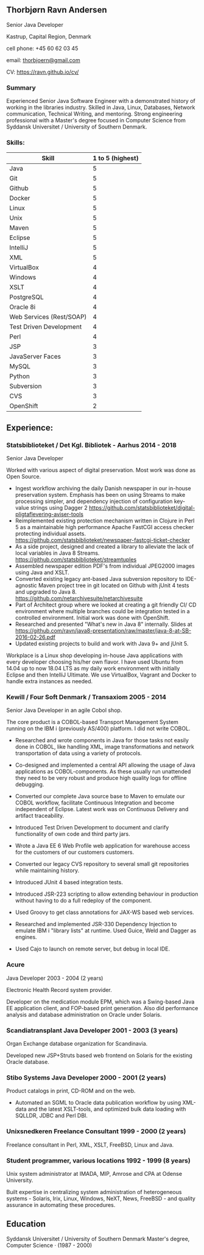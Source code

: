 
## Thorbjørn Ravn Andersen

Senior Java Developer

Kastrup, Capital Region, Denmark

cell phone: +45 60 62 03 45

email: <thorbjoern@gmail.com>

CV: <https://ravn.github.io/cv/>


### Summary

Experienced Senior Java Software Engineer with a demonstrated history of working in the libraries industry. Skilled in Java, Linux, Databases, Network communication, Technical Writing, and mentoring. Strong engineering professional with a Master's degree focused in Computer Science from Syddansk Universitet / University of Southern Denmark.

### Skills:

Skill | 1 to 5 (highest)
--- | ---
Java    |  5
Git | 5
Github | 5
Docker  | 5
Linux   | 5
Unix     | 5
Maven | 5
Eclipse | 5
IntelliJ  | 5
XML | 5
VirtualBox | 4
Windows | 4
XSLT    | 4
PostgreSQL     | 4
Oracle 8i     | 4
Web Services (Rest/SOAP)    | 4
Test Driven Development     | 4
Perl | 4
JSP | 3
JavaServer Faces | 3
MySQL     | 3
Python | 3
Subversion | 3
CVS | 3
OpenShift | 2


## Experience:


### Statsbiblioteket / Det Kgl. Bibliotek - Aarhus 2014 - 2018 

Senior Java Developer

Worked with various aspect of digital preservation.  Most work was done as Open Source.

* Ingest workflow archiving the daily Danish newspaper in our in-house preservation system. Emphasis has been on using Streams to make processing simpler, and dependency injection of configuration key-value strings using Dagger 2 <https://github.com/statsbiblioteket/digital-pligtaflevering-aviser-tools>
* Reimplemented existing protection mechanism written in Clojure in Perl 5 as a maintainable high performance Apache FastCGI access checker protecting individual assets. <https://github.com/statsbiblioteket/newspaper-fastcgi-ticket-checker>
* As a side project, designed and created a library to alleviate the lack of local variables in Java 8 Streams. <https://github.com/statsbiblioteket/streamtuples>
* Assembled newspaper edition PDF's from individual JPEG2000 images using Java and XSLT.
* Converted existing legacy ant-based Java subversion repository to IDE-agnostic Maven project tree in git located on Github with jUnit 4 tests and upgraded to Java 8. <https://github.com/netarchivesuite/netarchivesuite>
* Part of Architect group where we looked at creating a git friendly CI/ CD environment where multiple branches could be integration tested in a controlled environment. Initial work was done with OpenShift.
* Researched and presented "What's new in Java 8" internally. Slides at <https://github.com/ravn/java8-presentation/raw/master/java-8-at-SB-2016-02-26.pdf>
* Updated existing projects to build and work with Java 9+ and jUnit 5.

Workplace is a Linux shop developing in-house
Java applications with every developer 
choosing his/her own flavor. 
I have used Ubuntu from 14.04 up to now 18.04 LTS as my daily work environment with initially Eclipse and then IntelliJ Ultimate. We use VirtualBox, Vagrant and Docker to handle extra instances as needed.


### Kewill / Four Soft Denmark / Transaxiom 2005 - 2014 

Senior Java Developer in an agile Cobol shop. 

The core product is a COBOL-based Transport Management System running on the IBM i (previously AS/400) platform.  I did not write COBOL.

* Researched and wrote
components in Java for those tasks not easily done in COBOL, like
handling XML, image transformations and network transportation of data using a variety of protocols.

* Co-designed and implemented a central API allowing the usage of Java applications as COBOL-components. As these usually run unattended they need to be very robust and produce high quality logs for offline debugging.

* Converted our complete Java source base to Maven to emulate our COBOL workflow, facilitate Continuous Integration and become independent of Eclipse. Latest work was on Continuous Delivery and artifact
traceability.

* Introduced Test Driven Development to document and clarify
 functionality of own code and third party jars.

* Wrote a Java EE 6 Web Profile web application for warehouse access for the customers of our customers customers.

* Converted our legacy CVS repository to several small git repositories while maintaining history.

* Introduced JUnit 4 based integration tests.

* Introduced JSR-223 scripting to allow extending behaviour in production without having to do a full redeploy of the component.
* Used Groovy to get class annotations for JAX-WS based web services.
* Researched and implemented JSR-330 Dependency Injection to emulate IBM i "library lists" at runtime. Used Guice, Weld and Dagger as engines.
* Used Cajo to launch on remote server, but debug in local IDE.

### Acure
Java Developer 2003 - 2004 (2 years)

Electronic Health Record system provider.

Developer on the medication module EPM, which was a Swing-based Java EE application client, and FOP-based print generation. Also did performance analysis and database administration on Oracle under Solaris.

### Scandiatransplant Java Developer 2001 - 2003 (3 years)
Organ Exchange database organization for Scandinavia.

Developed new JSP+Struts based web frontend on Solaris for the existing Oracle database.

### Stibo Systems Java Developer 2000 - 2001 (2 years)

Product catalogs in print, CD-ROM and on the web.

* Automated an SGML to Oracle data publication workflow by using XML-data and the latest XSLT-tools, and optimized bulk data loading with SQLLDR, JDBC and Perl DBI.

### Unixsnedkeren Freelance Consultant 1999 - 2000 (2 years)
Freelance consultant in Perl, XML, XSLT, FreeBSD, Linux and Java.

### Student programmer, various locations 1992 - 1999 (8 years)

Unix system administrator at IMADA, MIP, Amrose and CPA at Odense University.

Built expertise in centralizing system administration of heterogeneous systems - Solaris, Irix, Linux, Windows, NeXT, News, FreeBSD - and quality assurance in automating these procedures.

## Education

Syddansk Universitet / University of Southern Denmark Master's degree, Computer Science · (1987 - 2000)
